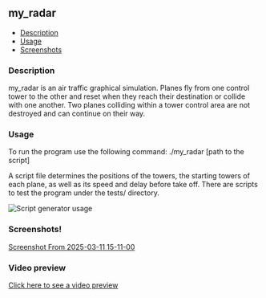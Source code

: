 ## my_radar

- [Description](#description)
- [Usage](#usage)
- [Screenshots](#screenshots)

### Description

my_radar is an air traffic graphical simulation.
Planes fly from one control tower to the other and reset when they reach their
destination or collide with one another.
Two planes colliding within a tower control area are not destroyed and can
continue on their way.

### Usage
To run the program use the following command: ./my_radar [path to the script]

A script file determines the positions of the towers, the starting towers of
each plane, as well as its speed and delay before take off.
There are scripts to test the program under the tests/ directory.

![Script generator usage](assets/screenshots/script_generator_usage.png)

### Screenshots!
[Screenshot From 2025-03-11 15-11-00](https://github.com/user-attachments/assets/bdac4a23-0be5-441c-9abb-e5a9657e1bdb)

### Video preview

[Click here to see a video preview](https://www.youtube.com/watch?v=P4hhDQJPtls)
